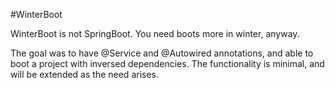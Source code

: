 #WinterBoot

WinterBoot is not SpringBoot.
You need boots more in winter, anyway.

The goal was to have @Service and @Autowired annotations, and able to boot a project with inversed dependencies.
The functionality is minimal, and will be extended as the need arises.
